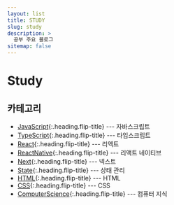 ```yaml
---
layout: list
title: STUDY
slug: study
description: >
  공부 주요 블로그
sitemap: false
---
```


# Study

## 카테고리

- [JavaScript]{:.heading.flip-title} --- 자바스크립트
- [TypeScript]{:.heading.flip-title} --- 타입스크립트
- [React]{:.heading.flip-title} --- 리엑트
- [ReactNative]{:.heading.flip-title} --- 리액트 네이티브
- [Next]{:.heading.flip-title} --- 넥스트
- [State]{:.heading.flip-title} --- 상태 관리
- [HTML]{:.heading.flip-title} --- HTML
- [CSS]{:.heading.flip-title} --- CSS
- [ComputerScience]{:.heading.flip-title} --- 컴퓨터 지식

[JavaScript]: /javascript/
[TypeScript]: /typescript/
[React]: /react/
[ReactNative]: /react-native/
[Next]: /next/
[State]: /state/
[HTML]: /html/
[CSS]: /css/
[ComputerScience]: /computerscience/